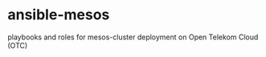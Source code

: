 ansible-mesos
=============
playbooks and roles for mesos-cluster deployment on Open Telekom Cloud (OTC)
